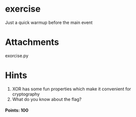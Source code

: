 # exercise

Just a quick warmup before the main event

# Attachments

exorcise.py

# Hints
1. XOR has some fun properties which make it convenient for cryptography
2. What do you know about the flag?

#### Points: 100

